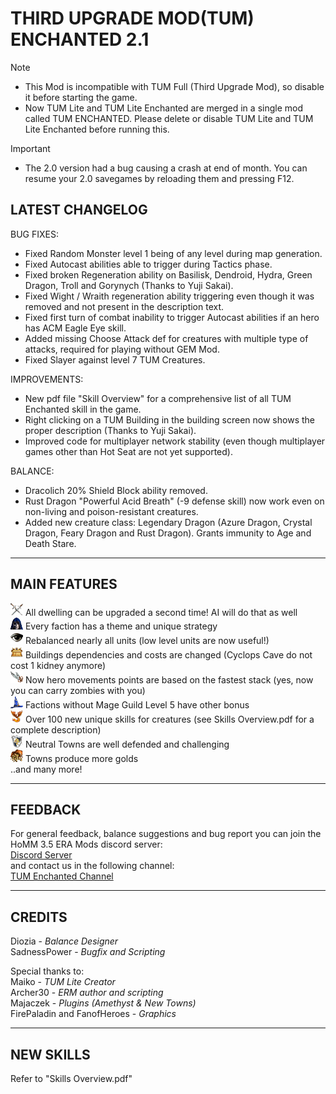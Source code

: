 # THIRD UPGRADE MOD(TUM) ENCHANTED 2.1

> [!NOTE]
> - This Mod is incompatible with TUM Full (Third Upgrade Mod), so disable it before starting the game.  
> - Now TUM Lite and TUM Lite Enchanted are merged in a single mod called TUM ENCHANTED. Please delete or disable TUM Lite and TUM Lite Enchanted before running this.  

> [!IMPORTANT]
> - The 2.0 version had a bug causing a crash at end of month. You can resume your 2.0 savegames by reloading them and pressing F12.

## LATEST CHANGELOG
BUG FIXES:
- Fixed Random Monster level 1 being of any level during map generation.
- Fixed Autocast abilities able to trigger during Tactics phase.
- Fixed broken Regeneration ability on Basilisk, Dendroid, Hydra, Green Dragon, Troll and Gorynych (Thanks to Yuji Sakai).
- Fixed Wight / Wraith regeneration ability triggering even though it was removed and not present in the description text.
- Fixed first turn of combat inability to trigger Autocast abilities if an hero has ACM Eagle Eye skill.
- Added missing Choose Attack def for creatures with multiple type of attacks, required for playing without GEM Mod.
- Fixed Slayer against level 7 TUM Creatures.

IMPROVEMENTS:
- New pdf file "Skill Overview" for a comprehensive list of all TUM Enchanted skill in the game.
- Right clicking on a TUM Building in the building screen now shows the proper description (Thanks to Yuji Sakai).
- Improved code for multiplayer network stability (even though multiplayer games other than Hot Seat are not yet supported).

BALANCE:
- Dracolich 20% Shield Block ability removed.
- Rust Dragon "Powerful Acid Breath" (-9 defense skill) now work even on non-living and poison-resistant creatures.
- Added new creature class: Legendary Dragon (Azure Dragon, Crystal Dragon, Feary Dragon and Rust Dragon). Grants immunity to Age and Death Stare.



-----------------------------------------------------------------------------------------------------------------------
MAIN FEATURES
------------------------------------------------------------------------------------------------------------------------ 
![](https://raw.githubusercontent.com/SadnessPower/TUM-Enchanted/main/Assets/attr_attack.webp) All dwelling can be upgraded a second time! AI will do that as well  
![](https://raw.githubusercontent.com/SadnessPower/TUM-Enchanted/main/Assets/logo_homm3_sod.webp) Every faction has a theme and unique strategy  
![](https://raw.githubusercontent.com/SadnessPower/TUM-Enchanted/main/Assets/logo_homm3_wog.webp) Rebalanced nearly all units (low level units are now useful!)   
![](https://raw.githubusercontent.com/SadnessPower/TUM-Enchanted/main/Assets/art_holy_grail.webp) Buildings dependencies and costs are changed (Cyclops Cave do not cost 1 kidney anymore)  
![](https://raw.githubusercontent.com/SadnessPower/TUM-Enchanted/main/Assets//art_angel_wings.webp) Now hero movements points are based on the fastest stack (yes, now you can carry zombies with you)  
![](https://raw.githubusercontent.com/SadnessPower/TUM-Enchanted/main/Assets/art_spellbinders_hat.webp) Factions without Mage Guild Level 5 have other bonus  
![](https://raw.githubusercontent.com/SadnessPower/TUM-Enchanted/main/Assets/logo_homm3_era.webp) Over 100 new unique skills for creatures (see Skills Overview.pdf for a complete description)  
![](https://raw.githubusercontent.com/SadnessPower/TUM-Enchanted/main/Assets/attr_defence.webp) Neutral Towns are well defended and challenging  
![](https://raw.githubusercontent.com/SadnessPower/TUM-Enchanted/main/Assets/art_endless_sack_of_gold.webp) Towns produce more golds  
..and many more!  
  
-----------------------------------------------------------------------------------------------------------------------
FEEDBACK
-----------------------------------------------------------------------------------------------------------------------
For general feedback, balance suggestions and bug report you can join the HoMM 3.5 ERA Mods discord server:  
[Discord Server](https://discord.gg/hCTMfVq6w5)  
and contact us in the following channel:  
[TUM Enchanted Channel](https://discord.com/channels/665742159307341827/1232146926078787644)  


-----------------------------------------------------------------------------------------------------------------------
CREDITS
-----------------------------------------------------------------------------------------------------------------------
Diozia - *Balance Designer*  
SadnessPower - *Bugfix and Scripting*  

Special thanks to:  
Maiko - *TUM Lite Creator*    
Archer30 - *ERM author and scripting*  
Majaczek - *Plugins (Amethyst & New Towns)*  
FirePaladin and FanofHeroes - *Graphics*  


-----------------------------------------------------------------------------------------------------------------------
NEW SKILLS
-----------------------------------------------------------------------------------------------------------------------

Refer to "Skills Overview.pdf"
